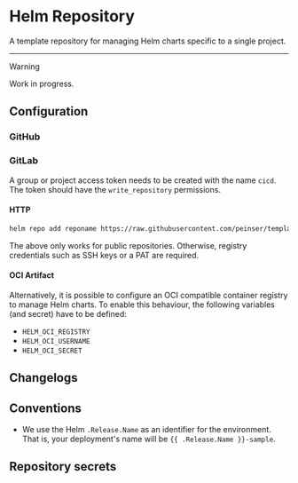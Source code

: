 # Helm Repository

A template repository for managing Helm charts specific to a single project.

--------------------------------------------------------------------------------

> [!WARNING]
> Work in progress.

## Configuration

### GitHub

### GitLab

A group or project access token needs to be created with the name `cicd`. The token should have the `write_repository` permissions.

#### HTTP

```bash
helm repo add reponame https://raw.githubusercontent.com/peinser/template-helm/main/repo
```

The above only works for public repositories. Otherwise, registry credentials such as SSH keys or a PAT are required.

#### OCI Artifact

Alternatively, it is possible to configure an OCI compatible container registry to manage Helm charts. To enable
this behaviour, the following variables (and secret) have to be defined:

- `HELM_OCI_REGISTRY`
- `HELM_OCI_USERNAME`
- `HELM_OCI_SECRET`

## Changelogs

## Conventions

- We use the Helm `.Release.Name` as an identifier for the environment. That is, your deployment's name will be `{{ .Release.Name }}-sample`.

## Repository secrets
